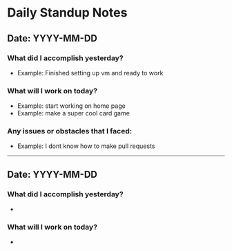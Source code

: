 # Daily Standup Notes

## Date: YYYY-MM-DD

### What did I accomplish yesterday?
- Example: Finished setting up vm and ready to work

### What will I work on today?
- Example: start working on home page
- Example: make a super cool card game

### Any issues or obstacles that I faced:
- Example: I dont know how to make pull requests
---

## Date: YYYY-MM-DD

### What did I accomplish yesterday?
- 
### What will I work on today?
- 
